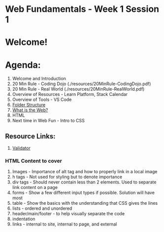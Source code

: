 # Web Fundamentals - Week 1 Session 1

# Welcome!

# Agenda:
1. Welcome and Introduction
2. 20 Min Rule - Coding Dojo (./resources/20MinRule-CodingDojo.pdf)
3. 20 Min Rule - Real World (./resources/20MinRule-RealWorld.pdf)
4. Overview of Resources - Learn Platform, Stack Calendar
5. Overview of Tools - VS Code
6. [Folder Structure](./resources/folder.md)
7. [What is the Web?](./resources/whatIsTheWeb.md)
8. HTML
9. Next time in Web Fun - Intro to CSS

## Resource Links:
1. [Validator](https://validator.w3.org/)


### HTML Content to cover
1. Images - Importance of alt tag and how to properly link in a local image
2. h tags - Not used for styling but to denote importance
3. div tags - Should never contain less than 2 elements.  Used to separate link content on a page
4. forms - Show a few different input types if possible.  Solution will have most
5. table - Show the basics with the understanding that CSS gives the lines
6. lists - ordered and unordered
7. header/main/footer - to help visually separate the code
8. indentation
9. links - internal to site, internal to page, and external